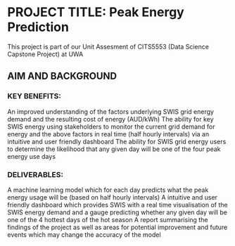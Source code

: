 # PROJECT TITLE: Peak Energy Prediction
This project is part of our Unit Assesment of CITS5553 (Data Science Capstone Project) at UWA

## AIM AND BACKGROUND

### KEY BENEFITS:

An improved understanding of the factors underlying SWIS grid energy demand and the resulting cost of energy (AUD/kWh)
The ability for key SWIS energy using stakeholders to monitor the current grid demand for energy and the above factors in real time (half hourly intervals) via an intuitive and user friendly dashboard
The ability for SWIS grid energy users to determine the likelihood that any given day will be one of the four peak energy use days

### DELIVERABLES:

A machine learning model which for each day predicts what the peak energy usage will be (based on half hourly intervals)
A intuitive and user friendly dashboard which provides SWIS with a real time visualisation of the SWIS energy demand and a gauge predicting whether any given day will be one of the 4 hottest days of the hot season
A report summarising the findings of the project as well as areas for potential improvement and future events which may change the accuracy of the model
